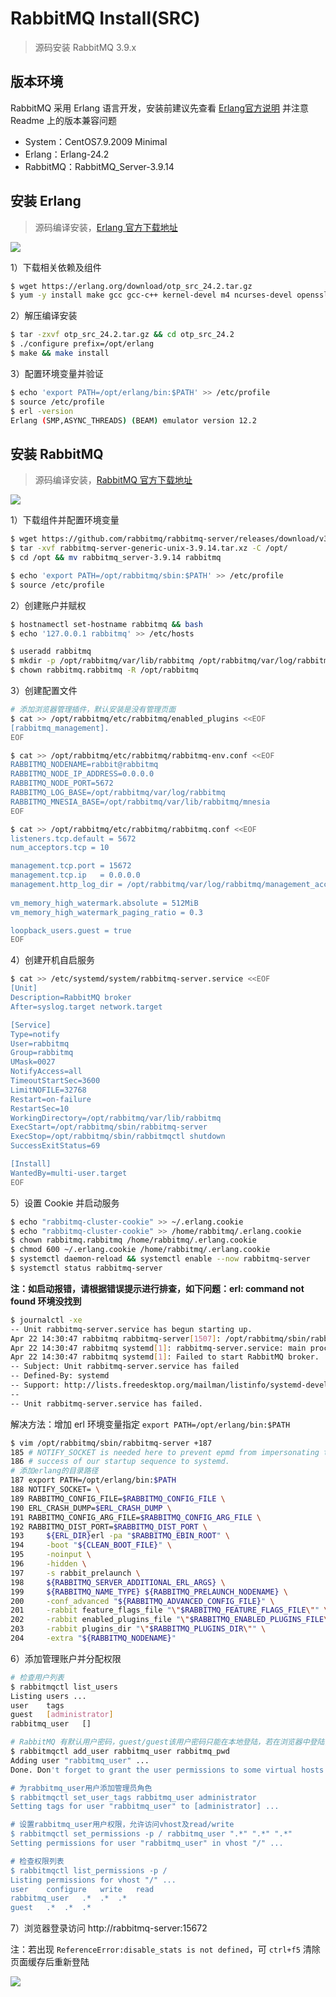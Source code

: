 # RabbitMQ Install(SRC)

> 源码安装 RabbitMQ 3.9.x

## 版本环境

RabbitMQ 采用 Erlang 语言开发，安装前建议先查看 [Erlang官方说明](https://www.rabbitmq.com/which-erlang.html) 并注意 Readme 上的版本兼容问题

- System：CentOS7.9.2009 Minimal
- Erlang：Erlang-24.2
- RabbitMQ：RabbitMQ_Server-3.9.14

## 安装 Erlang

> 源码编译安装，[Erlang 官方下载地址](tp://www.erlang.org/download)

![](https://yuikuen-1259273046.cos.ap-guangzhou.myqcloud.com/devops/20220419155223.png)

1）下载相关依赖及组件

```bash
$ wget https://erlang.org/download/otp_src_24.2.tar.gz
$ yum -y install make gcc gcc-c++ kernel-devel m4 ncurses-devel openssl-devel gtk2-devel binutils-devel unixODBC unixODBC-devel xz socat
```

2）解压编译安装

```bash
$ tar -zxvf otp_src_24.2.tar.gz && cd otp_src_24.2
$ ./configure prefix=/opt/erlang
$ make && make install
```

3）配置环境变量并验证

```bash
$ echo 'export PATH=/opt/erlang/bin:$PATH' >> /etc/profile
$ source /etc/profile
$ erl -version
Erlang (SMP,ASYNC_THREADS) (BEAM) emulator version 12.2
```

## 安装 RabbitMQ

> 源码编译安装，[RabbitMQ 官方下载地址](tps://www.rabbitmq.com/download.html)

![](https://yuikuen-1259273046.cos.ap-guangzhou.myqcloud.com/devops/20220419155441.png)

1）下载组件并配置环境变量

```bash
$ wget https://github.com/rabbitmq/rabbitmq-server/releases/download/v3.9.14/rabbitmq-server-generic-unix-3.9.14.tar.xz
$ tar -xvf rabbitmq-server-generic-unix-3.9.14.tar.xz -C /opt/
$ cd /opt && mv rabbitmq_server-3.9.14 rabbitmq

$ echo 'export PATH=/opt/rabbitmq/sbin:$PATH' >> /etc/profile
$ source /etc/profile
```

2）创建账户并赋权

```bash
$ hostnamectl set-hostname rabbitmq && bash
$ echo '127.0.0.1 rabbitmq' >> /etc/hosts

$ useradd rabbitmq
$ mkdir -p /opt/rabbitmq/var/lib/rabbitmq /opt/rabbitmq/var/log/rabbitmq
$ chown rabbitmq.rabbitmq -R /opt/rabbitmq
```

3）创建配置文件

```bash
# 添加浏览器管理插件，默认安装是没有管理页面
$ cat >> /opt/rabbitmq/etc/rabbitmq/enabled_plugins <<EOF
[rabbitmq_management].
EOF

$ cat >> /opt/rabbitmq/etc/rabbitmq/rabbitmq-env.conf <<EOF
RABBITMQ_NODENAME=rabbit@rabbitmq
RABBITMQ_NODE_IP_ADDRESS=0.0.0.0
RABBITMQ_NODE_PORT=5672
RABBITMQ_LOG_BASE=/opt/rabbitmq/var/log/rabbitmq
RABBITMQ_MNESIA_BASE=/opt/rabbitmq/var/lib/rabbitmq/mnesia
EOF

$ cat >> /opt/rabbitmq/etc/rabbitmq/rabbitmq.conf <<EOF
listeners.tcp.default = 5672
num_acceptors.tcp = 10

management.tcp.port = 15672
management.tcp.ip   = 0.0.0.0
management.http_log_dir = /opt/rabbitmq/var/log/rabbitmq/management_access
	
vm_memory_high_watermark.absolute = 512MiB
vm_memory_high_watermark_paging_ratio = 0.3

loopback_users.guest = true
EOF
```

4）创建开机自启服务

```bash
$ cat >> /etc/systemd/system/rabbitmq-server.service <<EOF
[Unit]
Description=RabbitMQ broker
After=syslog.target network.target

[Service]
Type=notify
User=rabbitmq
Group=rabbitmq
UMask=0027
NotifyAccess=all
TimeoutStartSec=3600
LimitNOFILE=32768
Restart=on-failure
RestartSec=10
WorkingDirectory=/opt/rabbitmq/var/lib/rabbitmq
ExecStart=/opt/rabbitmq/sbin/rabbitmq-server
ExecStop=/opt/rabbitmq/sbin/rabbitmqctl shutdown
SuccessExitStatus=69

[Install]
WantedBy=multi-user.target
EOF
```

5）设置 Cookie 并启动服务

```bash
$ echo "rabbitmq-cluster-cookie" >> ~/.erlang.cookie
$ echo "rabbitmq-cluster-cookie" >> /home/rabbitmq/.erlang.cookie
$ chown rabbitmq.rabbitmq /home/rabbitmq/.erlang.cookie
$ chmod 600 ~/.erlang.cookie /home/rabbitmq/.erlang.cookie
$ systemctl daemon-reload && systemctl enable --now rabbitmq-server
$ systemctl status rabbitmq-server
```

**注：如启动报错，请根据错误提示进行排查，如下问题：erl: command not found 环境没找到**

```bash
$ journalctl -xe
-- Unit rabbitmq-server.service has begun starting up.
Apr 22 14:30:47 rabbitmq rabbitmq-server[1507]: /opt/rabbitmq/sbin/rabbitmq-server: line 187: erl: command not found
Apr 22 14:30:47 rabbitmq systemd[1]: rabbitmq-server.service: main process exited, code=exited, status=127/n/a
Apr 22 14:30:47 rabbitmq systemd[1]: Failed to start RabbitMQ broker.
-- Subject: Unit rabbitmq-server.service has failed
-- Defined-By: systemd
-- Support: http://lists.freedesktop.org/mailman/listinfo/systemd-devel
-- 
-- Unit rabbitmq-server.service has failed.
```

解决方法：增加 erl 环境变量指定 `export PATH=/opt/erlang/bin:$PATH`

```bash
$ vim /opt/rabbitmq/sbin/rabbitmq-server +187
185 # NOTIFY_SOCKET is needed here to prevent epmd from impersonating the
186 # success of our startup sequence to systemd.
# 添加erlang的目录路径
187 export PATH=/opt/erlang/bin:$PATH
188 NOTIFY_SOCKET= \
189 RABBITMQ_CONFIG_FILE=$RABBITMQ_CONFIG_FILE \
190 ERL_CRASH_DUMP=$ERL_CRASH_DUMP \
191 RABBITMQ_CONFIG_ARG_FILE=$RABBITMQ_CONFIG_ARG_FILE \
192 RABBITMQ_DIST_PORT=$RABBITMQ_DIST_PORT \
193     ${ERL_DIR}erl -pa "$RABBITMQ_EBIN_ROOT" \
194     -boot "${CLEAN_BOOT_FILE}" \
195     -noinput \
196     -hidden \
197     -s rabbit_prelaunch \
198     ${RABBITMQ_SERVER_ADDITIONAL_ERL_ARGS} \
199     ${RABBITMQ_NAME_TYPE} ${RABBITMQ_PRELAUNCH_NODENAME} \
200     -conf_advanced "${RABBITMQ_ADVANCED_CONFIG_FILE}" \
201     -rabbit feature_flags_file "\"$RABBITMQ_FEATURE_FLAGS_FILE\"" \
202     -rabbit enabled_plugins_file "\"$RABBITMQ_ENABLED_PLUGINS_FILE\"" \
203     -rabbit plugins_dir "\"$RABBITMQ_PLUGINS_DIR\"" \
204     -extra "${RABBITMQ_NODENAME}"
```

6）添加管理账户并分配权限

```bash
# 检查用户列表
$ rabbitmqctl list_users
Listing users ...
user	tags
guest	[administrator]
rabbitmq_user	[]

# RabbitMQ 有默认用户密码，guest/guest该用户密码只能在本地登陆，若在浏览器中登陆，须创建新用户密码
$ rabbitmqctl add_user rabbitmq_user rabbitmq_pwd
Adding user "rabbitmq_user" ...
Done. Don't forget to grant the user permissions to some virtual hosts! See 'rabbitmqctl help set_permissions' to learn more.

# 为rabbitmq_user用户添加管理员角色
$ rabbitmqctl set_user_tags rabbitmq_user administrator 
Setting tags for user "rabbitmq_user" to [administrator] ...

# 设置rabbitmq_user用户权限，允许访问vhost及read/write
$ rabbitmqctl set_permissions -p / rabbitmq_user ".*" ".*" ".*"
Setting permissions for user "rabbitmq_user" in vhost "/" ...

# 检查权限列表
$ rabbitmqctl list_permissions -p /
Listing permissions for vhost "/" ...
user	configure	write	read
rabbitmq_user	.*	.*	.*
guest	.*	.*	.*
```

7）浏览器登录访问 http://rabbitmq-server:15672 

注：若出现 `ReferenceError:disable_stats is not defined`，可 `ctrl+f5` 清除页面缓存后重新登陆

![](https://yuikuen-1259273046.cos.ap-guangzhou.myqcloud.com/devops/20220419170741.png)